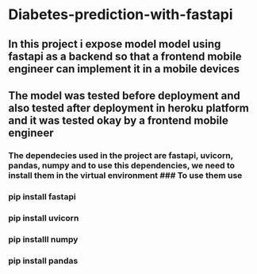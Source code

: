 # Diabetes-prediction-with-fastapi
## In this project i expose model model using fastapi as a backend so that a frontend mobile engineer can implement it in a mobile devices 
## The model was tested before deployment and also tested after deployment in heroku platform and it was tested okay by a frontend mobile engineer
### The dependecies used in the project are fastapi, uvicorn, pandas, numpy and to use this dependencies, we need to install them in the virtual environment ### To use them use 
### pip install fastapi
### pip install uvicorn
### pip installl numpy 
### pip install pandas 
